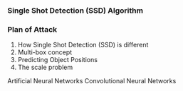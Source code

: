 ### Single Shot Detection (SSD) Algorithm

### Plan of Attack
1. How Single Shot Detection (SSD) is different
2. Multi-box concept
3. Predicting Object Positions
4. The scale problem

Artificial Neural Networks
Convolutional Neural Networks
